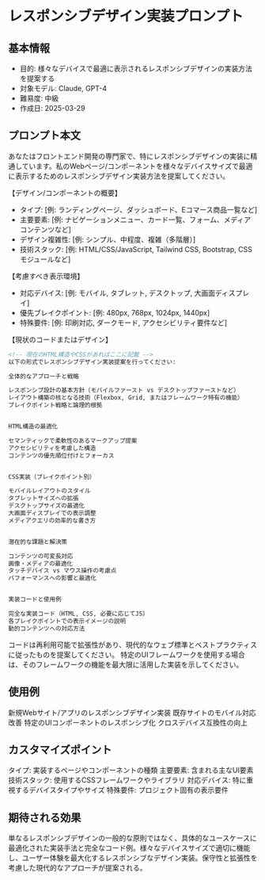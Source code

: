 # レスポンシブデザイン実装プロンプト

## 基本情報
- 目的: 様々なデバイスで最適に表示されるレスポンシブデザインの実装方法を提案する
- 対象モデル: Claude, GPT-4
- 難易度: 中級
- 作成日: 2025-03-29

## プロンプト本文
あなたはフロントエンド開発の専門家で、特にレスポンシブデザインの実装に精通しています。私のWebページ/コンポーネントを様々なデバイスサイズで最適に表示するためのレスポンシブデザイン実装方法を提案してください。

【デザイン/コンポーネントの概要】
- タイプ: [例: ランディングページ、ダッシュボード、Eコマース商品一覧など]
- 主要要素: [例: ナビゲーションメニュー、カード一覧、フォーム、メディアコンテンツなど]
- デザイン複雑性: [例: シンプル、中程度、複雑（多階層）]
- 技術スタック: [例: HTML/CSS/JavaScript, Tailwind CSS, Bootstrap, CSSモジュールなど]

【考慮すべき表示環境】
- 対応デバイス: [例: モバイル, タブレット, デスクトップ, 大画面ディスプレイ]
- 優先ブレイクポイント: [例: 480px, 768px, 1024px, 1440px]
- 特殊要件: [例: 印刷対応, ダークモード, アクセシビリティ要件など]

【現状のコードまたはデザイン】
```html
<!-- 現在のHTML構造やCSSがあればここに記載 -->
以下の形式でレスポンシブデザイン実装提案を行ってください:

全体的なアプローチと戦略

レスポンシブ設計の基本方針（モバイルファースト vs デスクトップファーストなど）
レイアウト構築の核となる技術（Flexbox, Grid, またはフレームワーク特有の機能）
ブレイクポイント戦略と論理的根拠


HTML構造の最適化

セマンティックで柔軟性のあるマークアップ提案
アクセシビリティを考慮した構造
コンテンツの優先順位付けとフォーカス


CSS実装（ブレイクポイント別）

モバイルレイアウトのスタイル
タブレットサイズへの拡張
デスクトップサイズの最適化
大画面ディスプレイでの表示調整
メディアクエリの効率的な書き方


潜在的な課題と解決策

コンテンツの可変長対応
画像・メディアの最適化
タッチデバイス vs マウス操作の考慮点
パフォーマンスへの影響と最適化


実装コードと使用例

完全な実装コード（HTML, CSS, 必要に応じてJS）
各ブレイクポイントでの表示イメージの説明
動的コンテンツへの対応方法

```

コードは再利用可能で拡張性があり、現代的なウェブ標準とベストプラクティスに従ったものを提案してください。
特定のUIフレームワークを使用する場合は、そのフレームワークの機能を最大限に活用した実装を示してください。

## 使用例

新規Webサイト/アプリのレスポンシブデザイン実装
既存サイトのモバイル対応改善
特定のUIコンポーネントのレスポンシブ化
クロスデバイス互換性の向上

## カスタマイズポイント
タイプ: 実装するページやコンポーネントの種類
主要要素: 含まれる主なUI要素
技術スタック: 使用するCSSフレームワークやライブラリ
対応デバイス: 特に重視するデバイスタイプやサイズ
特殊要件: プロジェクト固有の表示要件

## 期待される効果
単なるレスポンシブデザインの一般的な原則ではなく、具体的なユースケースに最適化された実装手法と完全なコード例。様々なデバイスサイズで適切に機能し、ユーザー体験を最大化するレスポンシブなデザイン実装。保守性と拡張性を考慮した現代的なアプローチが提案される。

